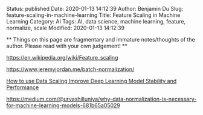 Status: published
Date: 2020-01-13 14:12:39
Author: Benjamin Du
Slug: feature-scaling-in-machine-learning
Title: Feature Scaling in Machine Learning
Category: AI
Tags: AI, data science, machine learning, feature, normalize, scale
Modified: 2020-01-13 14:12:39

**
Things on this page are fragmentary and immature notes/thoughts of the author.
Please read with your own judgement!
**

https://en.wikipedia.org/wiki/Feature_scaling

https://www.jeremyjordan.me/batch-normalization/

[How to use Data Scaling Improve Deep Learning Model Stability and Performance](https://machinelearningmastery.com/how-to-improve-neural-network-stability-and-modeling-performance-with-data-scaling/)

https://medium.com/@urvashilluniya/why-data-normalization-is-necessary-for-machine-learning-models-681b65a05029
